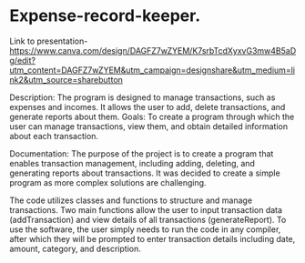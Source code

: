 # Expense-record-keeper.
Link to presentation- https://www.canva.com/design/DAGFZ7wZYEM/K7srbTcdXyxvG3mw4B5aDg/edit?utm_content=DAGFZ7wZYEM&utm_campaign=designshare&utm_medium=link2&utm_source=sharebutton 

Description:
The program is designed to manage transactions, such as expenses and incomes. It allows the user to add, delete transactions, and generate reports about them.
Goals:
To create a program through which the user can manage transactions, view them, and obtain detailed information about each transaction.

Documentation:
The purpose of the project is to create a program that enables transaction management, including adding, deleting, and generating reports about transactions. It was decided to create a simple program as more complex solutions are challenging.

The code utilizes classes and functions to structure and manage transactions. Two main functions allow the user to input transaction data (addTransaction) and view details of all transactions (generateReport). To use the software, the user simply needs to run the code in any compiler, after which they will be prompted to enter transaction details including date, amount, category, and description.

